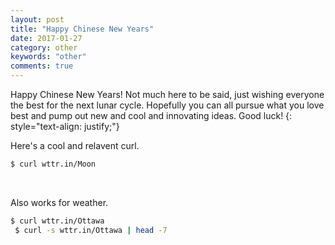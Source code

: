 ```yaml
---
layout: post
title: "Happy Chinese New Years"
date: 2017-01-27
category: other
keywords: "other"
comments: true
---
```


Happy Chinese New Years! Not much here to be said, just wishing everyone the best for the next lunar cycle. Hopefully you can all pursue what you love best and pump out new and cool and innovating ideas. Good luck!
{: style="text-align: justify;"}
<br>

Here's a cool and relavent curl.
<br>

``` bash
$ curl wttr.in/Moon
```

<br>

Also works for weather.
<br>

``` bash
$ curl wttr.in/Ottawa
 $ curl -s wttr.in/Ottawa | head -7
```
